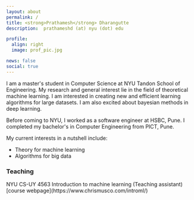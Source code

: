 ```yaml
---
layout: about
permalink: /
title: <strong>Prathamesh</strong> Dharangutte
description:  prathameshd (at) nyu (dot) edu

profile:
  align: right
  image: prof_pic.jpg

news: false
social: true
---
```


I am a master's student in Computer Science at NYU Tandon School of Engineering. My research and general interest lie in the field of theoretical machine learning. I am interested in creating new and efficient learning algorithms for large datasets. I am also excited about bayesian methods in deep learning.

Before coming to NYU, I worked as a software engineer at HSBC, Pune. I completed my bachelor's in Computer Engineering from PICT, Pune.

My current interests in a nutshell include:
<ul>
	<li>Theory for machine learning</li>
	<li>Algorithms for big data</li>
</ul>

<h3>Teaching</h3>
NYU CS-UY 4563 Introduction to machine learning (Teaching assistant)[course webpage](https://www.chrismusco.com/introml/)

